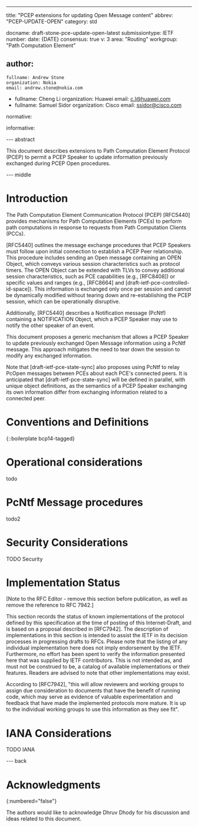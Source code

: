 ---
title: "PCEP extensions for updating Open Message content"
abbrev: "PCEP-UPDATE-OPEN"
category: std

docname: draft-stone-pce-update-open-latest
submissiontype: IETF
number:
date: {DATE}
consensus: true
v: 3
area: "Routing"
workgroup: "Path Computation Element"

author:
 -
    fullname: Andrew Stone
    organization: Nokia
    email: andrew.stone@nokia.com
 -
    fullname: Cheng Li
    organization: Huawei
    email: c.l@huawei.com
 -
    fullname: Samuel Sidor
    organization: Cisco
    email: ssidor@cisco.com

normative:

informative:


--- abstract

This document describes extensions to Path Computation Element Protocol (PCEP) to permit a PCEP Speaker to update information previously exchanged during PCEP Open procedures.


--- middle

# Introduction

The Path Computation Element Communication Protocol (PCEP) [RFC5440] provides mechanisms for Path Computation Elements (PCEs) to perform path computations in response to requests from Path Computation Clients (PCCs).

[RFC5440] outlines the message exchange procedures that PCEP Speakers must follow upon initial connection to establish a PCEP Peer relationship. This procedure includes sending an Open message containing an OPEN Object, which conveys various session characteristics such as protocol timers. The OPEN Object can be extended with TLVs to convey additional session characteristics, such as PCE capabilities (e.g., [RFC8408]) or specific values and ranges (e.g., [RFC8664] and [draft-ietf-pce-controlled-id-space]). This information is exchanged only once per session and cannot be dynamically modified without tearing down and re-establishing the PCEP session, which can be operationally disruptive.

Additionally, [RFC5440] describes a Notification message (PcNtf) containing a NOTIFICATION Object, which a PCEP Speaker may use to notify the other speaker of an event.

This document proposes a generic mechanism that allows a PCEP Speaker to update previously exchanged Open Message information using a PcNtf message. This approach mitigates the need to tear down the session to modify any exchanged information.

Note that [draft-ietf-pce-state-sync] also proposes using PcNtf to relay PcOpen messages between PCEs about each PCE's connected peers. It is anticipated that [draft-ietf-pce-state-sync] will be defined in parallel, with unique object definitions, as the semantics of a PCEP Speaker exchanging its own information differ from exchanging information related to a connected peer.



# Conventions and Definitions

{::boilerplate bcp14-tagged}


# Operational considerations

todo

# PcNtf Message procedures

todo2

# Security Considerations

TODO Security

# Implementation Status
[Note to the RFC Editor - remove this section before publication, as well as remove the reference to RFC 7942.]

This section records the status of known implementations of the protocol defined by this specification at the time of posting of this Internet-Draft, and is based on a proposal described in [RFC7942]. The description of implementations in this section is intended to assist the IETF in its decision processes in progressing drafts to RFCs. Please note that the listing of any individual implementation here does not imply endorsement by the IETF. Furthermore, no effort has been spent to verify the information presented here that was supplied by IETF contributors. This is not intended as, and must not be construed to be, a catalog of available implementations or their features. Readers are advised to note that other implementations may exist.

According to [RFC7942], "this will allow reviewers and working groups to assign due consideration to documents that have the benefit of running code, which may serve as evidence of valuable experimentation and feedback that have made the implemented protocols more mature. It is up to the individual working groups to use this information as they see fit".




# IANA Considerations

TODO IANA


--- back

# Acknowledgments
{:numbered="false"}

The authors would like to acknowledge Dhruv Dhody for his discussion and ideas related to this document.

